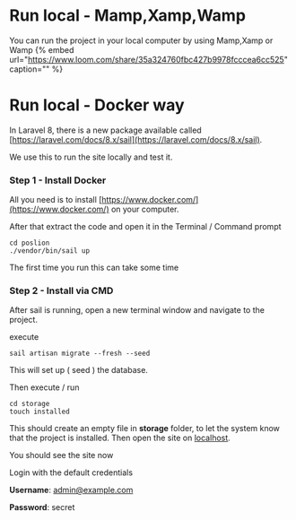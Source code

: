 # Run local - Mamp,Xamp,Wamp
You can run the project in your local computer by using  Mamp,Xamp or Wamp
{% embed url="https://www.loom.com/share/35a324760fbc427b9978fcccea6cc525" caption="" %}

# Run local - Docker way

In Laravel 8, there is a new package available called [https://laravel.com/docs/8.x/sail](https://laravel.com/docs/8.x/sail).

We use this to run the site locally and test it.

### Step 1 - Install Docker

All you need is to install [https://www.docker.com/](https://www.docker.com/) on your computer.

After that extract the code and open it in the Terminal / Command prompt 

```text
cd poslion
./vendor/bin/sail up
```

The first time you run this can take some time 



### Step 2 - Install via CMD

After sail is running, open a new terminal window and navigate to the project.

execute

```text
sail artisan migrate --fresh --seed
```

This will set up \( seed \) the database.

Then execute / run

```text
cd storage
touch installed
```

This should create an empty file in **storage** folder, to let the system know that the project is installed. Then open the site on [localhost](http://127.0.0.1). 

You should see the site now

Login with the default credentials

**Username**: admin@example.com

**Password**: secret

